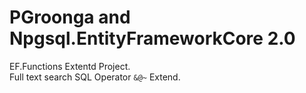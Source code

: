 # PGroonga and Npgsql.EntityFrameworkCore 2.0

EF.Functions Extentd Project.  
Full text search SQL Operator `&@~` Extend.
